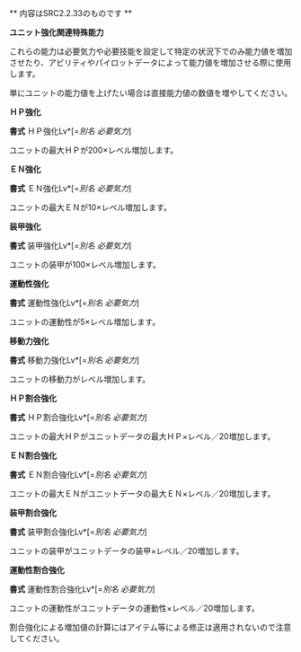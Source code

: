 ** 内容はSRC2.2.33のものです **

**ユニット強化関連特殊能力**

これらの能力は必要気力や必要技能を設定して特定の状況下でのみ能力値を増加させたり、アビリティやパイロットデータによって能力値を増加させる際に使用します。

単にユニットの能力値を上げたい場合は直接能力値の数値を増やしてください。

**ＨＰ強化**

**書式** ＨＰ強化Lv\*[=*別名 必要気力*]

ユニットの最大ＨＰが200×レベル増加します。

**ＥＮ強化**

**書式** ＥＮ強化Lv\*[=*別名 必要気力*]

ユニットの最大ＥＮが10×レベル増加します。

**装甲強化**

**書式** 装甲強化Lv\*[=*別名 必要気力*]

ユニットの装甲が100×レベル増加します。

**運動性強化**

**書式** 運動性強化Lv\*[=*別名 必要気力*]

ユニットの運動性が5×レベル増加します。

**移動力強化**

**書式** 移動力強化Lv\*[=*別名 必要気力*]

ユニットの移動力がレベル増加します。

**ＨＰ割合強化**

**書式** ＨＰ割合強化Lv\*[=*別名 必要気力*]

ユニットの最大ＨＰがユニットデータの最大ＨＰ×レベル／20増加します。

**ＥＮ割合強化**

**書式** ＥＮ割合強化Lv\*[=*別名 必要気力*]

ユニットの最大ＥＮがユニットデータの最大ＥＮ×レベル／20増加します。

**装甲割合強化**

**書式** 装甲割合強化Lv\*[=*別名 必要気力*]

ユニットの装甲がユニットデータの装甲×レベル／20増加します。

**運動性割合強化**

**書式** 運動性割合強化Lv\*[=*別名 必要気力*]

ユニットの運動性がユニットデータの運動性×レベル／20増加します。

割合強化による増加値の計算にはアイテム等による修正は適用されないので注意してください。
